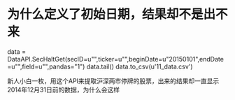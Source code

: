 # 为什么定义了初始日期，结果却不是出不来

data = DataAPI.SecHaltGet(secID=u"",ticker=u"",beginDate=u"20150101",endDate=u"",field=u"",pandas="1")
data.tail()
data.to_csv(u'11_data.csv')

新人小白一枚，用这个API来提取沪深两市停牌的股票，出来的结果却一直显示2014年12月31日前的数据，为什么会这样
